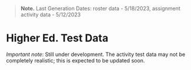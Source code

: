 > **Note.** Last Generation Dates: roster data - 5/18/2023, assignment activity data - 5/12/2023
> 

# Higher Ed. Test Data

<em>Important note</em>: Still under development. The activity test data may not be completely realistic; this is expected to be updated soon.
